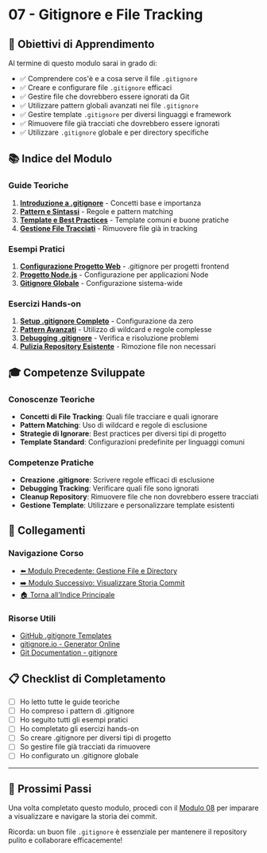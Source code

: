 # 07 - Gitignore e File Tracking

## 🎯 Obiettivi di Apprendimento

Al termine di questo modulo sarai in grado di:

- ✅ Comprendere cos'è e a cosa serve il file `.gitignore`
- ✅ Creare e configurare file `.gitignore` efficaci
- ✅ Gestire file che dovrebbero essere ignorati da Git
- ✅ Utilizzare pattern globali avanzati nei file `.gitignore`
- ✅ Gestire template `.gitignore` per diversi linguaggi e framework
- ✅ Rimuovere file già tracciati che dovrebbero essere ignorati
- ✅ Utilizzare `.gitignore` globale e per directory specifiche

## 📚 Indice del Modulo

### Guide Teoriche
1. [**Introduzione a .gitignore**](./guide/01-introduzione-gitignore.md) - Concetti base e importanza
2. [**Pattern e Sintassi**](./guide/02-pattern-sintassi.md) - Regole e pattern matching
3. [**Template e Best Practices**](./guide/03-template-best-practices.md) - Template comuni e buone pratiche
4. [**Gestione File Tracciati**](./guide/04-gestione-file-tracciati.md) - Rimuovere file già in tracking

### Esempi Pratici
1. [**Configurazione Progetto Web**](./esempi/01-progetto-web.md) - .gitignore per progetti frontend
2. [**Progetto Node.js**](./esempi/02-progetto-nodejs.md) - Configurazione per applicazioni Node
3. [**Gitignore Globale**](./esempi/03-gitignore-globale.md) - Configurazione sistema-wide

### Esercizi Hands-on
1. [**Setup .gitignore Completo**](./esercizi/01-setup-gitignore.md) - Configurazione da zero
2. [**Pattern Avanzati**](./esercizi/02-pattern-avanzati.md) - Utilizzo di wildcard e regole complesse
3. [**Debugging .gitignore**](./esercizi/03-debugging-gitignore.md) - Verifica e risoluzione problemi
4. [**Pulizia Repository Esistente**](./esercizi/04-pulizia-repository.md) - Rimozione file non necessari

## 🎓 Competenze Sviluppate

### Conoscenze Teoriche
- **Concetti di File Tracking**: Quali file tracciare e quali ignorare
- **Pattern Matching**: Uso di wildcard e regole di esclusione
- **Strategie di Ignorare**: Best practices per diversi tipi di progetto
- **Template Standard**: Configurazioni predefinite per linguaggi comuni

### Competenze Pratiche
- **Creazione .gitignore**: Scrivere regole efficaci di esclusione
- **Debugging Tracking**: Verificare quali file sono ignorati
- **Cleanup Repository**: Rimuovere file che non dovrebbero essere tracciati
- **Gestione Template**: Utilizzare e personalizzare template esistenti

## 🔗 Collegamenti

### Navigazione Corso
- [⬅️ Modulo Precedente: Gestione File e Directory](../06-Gestione-File-e-Directory/)
- [➡️ Modulo Successivo: Visualizzare Storia Commit](../08-Visualizzare-Storia-Commit/)
- [🏠 Torna all'Indice Principale](../README.md)

### Risorse Utili
- [GitHub .gitignore Templates](https://github.com/github/gitignore)
- [gitignore.io - Generator Online](https://www.toptal.com/developers/gitignore)
- [Git Documentation - gitignore](https://git-scm.com/docs/gitignore)

## 📋 Checklist di Completamento

- [ ] Ho letto tutte le guide teoriche
- [ ] Ho compreso i pattern di .gitignore
- [ ] Ho seguito tutti gli esempi pratici
- [ ] Ho completato gli esercizi hands-on
- [ ] So creare .gitignore per diversi tipi di progetto
- [ ] So gestire file già tracciati da rimuovere
- [ ] Ho configurato un .gitignore globale

---

## 🚀 Prossimi Passi

Una volta completato questo modulo, procedi con il [Modulo 08](../08-Visualizzare-Storia-Commit/) per imparare a visualizzare e navigare la storia dei commit.

Ricorda: un buon file `.gitignore` è essenziale per mantenere il repository pulito e collaborare efficacemente!
